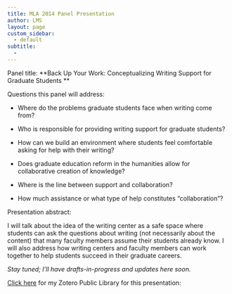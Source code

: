 ```yaml
---
title: MLA 2014 Panel Presentation
author: LMS
layout: page
custom_sidebar:
  - default
subtitle:
  - 
---
```

Panel title: **Back Up Your Work: Conceptualizing Writing Support for Graduate Students **

Questions this panel will address:

  * <p dir="ltr">
      Where do the problems graduate students face when writing come from?
    </p>

  * <p dir="ltr">
      Who is responsible for providing writing support for graduate students?
    </p>

  * <p dir="ltr">
      How can we build an environment where students feel comfortable asking for help with their writing?
    </p>

  * <p dir="ltr">
      Does graduate education reform in the humanities allow for collaborative creation of knowledge?
    </p>

  * <p dir="ltr">
      Where is the line between support and collaboration?
    </p>

  * <p dir="ltr">
      How much assistance or what type of help constitutes “collaboration”?
    </p>

Presentation abstract:

<p dir="ltr">
  I will talk about the idea of the writing center as a safe space where students can ask the questions about writing (not necessarily about the content) that many faculty members assume their students already know. I will also address how writing centers and faculty members can work together to help students succeed in their graduate careers.
</p>

<p dir="ltr">
  <em>Stay tuned; I&#8217;ll have drafts-in-progress and updates here soon.</em>
</p>

<p dir="ltr">
  <em></em><a href="https://www.zotero.org/literarychica/items/collectionKey/PJC9SA4V">Click here</a> for my Zotero Public Library for this presentation:
</p>